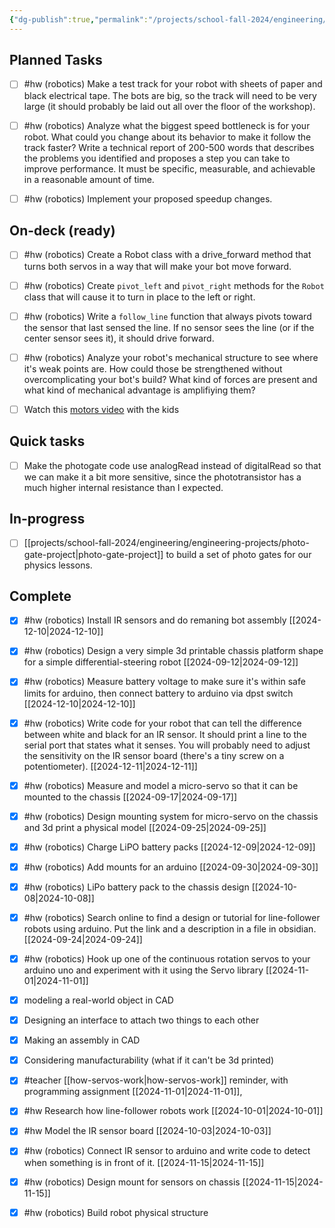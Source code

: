 ```yaml
---
{"dg-publish":true,"permalink":"/projects/school-fall-2024/engineering/engineering-kanban/"}
---
```



## Planned Tasks

- [ ] #hw (robotics) Make a test track for your robot with sheets of paper and black electrical tape. The bots are big, so the track will need to be very large (it should probably be laid out all over the floor of the workshop).
- [ ] #hw (robotics) Analyze what the biggest speed bottleneck is for your robot. What could you change about its behavior to make it follow the track faster? Write a technical report of 200-500 words that describes the problems you identified and proposes a step you can take to improve performance. It must be specific, measurable,  and achievable in a reasonable amount of time.
- [ ] #hw (robotics) Implement your proposed speedup changes.


## On-deck (ready)

- [ ] #hw (robotics) Create a Robot class with a drive_forward method that turns both servos in a way that will make your bot move forward.
- [ ] #hw (robotics) Create `pivot_left` and `pivot_right` methods for the `Robot` class that will cause it to turn in place to the left or right.
- [ ] #hw (robotics) Write a `follow_line` function that always pivots toward the sensor that last sensed the line. If no sensor sees the line (or if the center sensor sees it), it should drive forward.
- [ ] #hw (robotics) Analyze your robot's mechanical structure to see where it's weak points are. How could those be strengthened without overcomplicating your bot's build? What kind of forces are present and what kind of mechanical advantage is amplifiying them?
- [ ] Watch this [motors video](https://www.youtube.com/watch?v=-PCuDnpgiew) with the kids


## Quick tasks

- [ ] Make the photogate code use analogRead instead of digitalRead so that we can make it a bit more sensitive, since the phototransistor has a much higher internal resistance than I expected.


## In-progress

- [ ] [[projects/school-fall-2024/engineering/engineering-projects/photo-gate-project\|photo-gate-project]] to build a set of photo gates for our physics lessons.


## Complete

- [x] #hw (robotics) Install IR sensors and do remaning bot assembly [[2024-12-10\|2024-12-10]]
- [x] #hw (robotics) Design a very simple 3d printable chassis platform shape for a simple differential-steering robot [[2024-09-12\|2024-09-12]]
- [x] #hw (robotics) Measure battery voltage to make sure it's within safe limits for arduino, then connect battery to arduino via dpst switch [[2024-12-10\|2024-12-10]]
- [x] #hw (robotics) Write code for your robot that can tell the difference between white and black for an IR sensor. It should print a line to the serial port that states what it senses. You will probably need to adjust the sensitivity on the IR sensor board (there's a tiny screw on a potentiometer). [[2024-12-11\|2024-12-11]]
- [x] #hw (robotics) Measure and model a micro-servo so that it can be mounted to the chassis [[2024-09-17\|2024-09-17]]
- [x] #hw (robotics) Design mounting system for micro-servo on the chassis and 3d print a physical model [[2024-09-25\|2024-09-25]]
- [x] #hw (robotics) Charge LiPO battery packs [[2024-12-09\|2024-12-09]]
- [x] #hw (robotics) Add mounts for an arduino [[2024-09-30\|2024-09-30]]
- [x] #hw (robotics) LiPo battery pack to the chassis design [[2024-10-08\|2024-10-08]]
- [x] #hw (robotics) Search online to find a design or tutorial for line-follower robots using arduino. Put the link and a description in a file in obsidian. [[2024-09-24\|2024-09-24]]
- [x] #hw (robotics) Hook up one of the continuous rotation servos to your arduino uno and experiment with it using the Servo library [[2024-11-01\|2024-11-01]]
- [x] modeling a real-world object in CAD
- [x] Designing an interface to attach two things to each other
- [x] Making an assembly in CAD
- [x] Considering manufacturability (what if it can't be 3d printed)
- [x] #teacher [[how-servos-work\|how-servos-work]] reminder, with programming assignment [[2024-11-01\|2024-11-01]],
- [x] #hw Research how line-follower robots work [[2024-10-01\|2024-10-01]]
- [x] #hw Model the IR sensor board [[2024-10-03\|2024-10-03]]
- [x] #hw (robotics) Connect IR sensor to arduino and write code to detect when something is in front of it. [[2024-11-15\|2024-11-15]]
- [x] #hw (robotics) Design mount for sensors on chassis [[2024-11-15\|2024-11-15]]
- [x] #hw (robotics) Build robot physical structure




